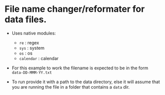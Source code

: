 # File name changer/reformater for data files.

- Uses native modules:

  - `re` : regex
  - `sys` : system
  - `os` : os
  - `calendar` : calendar

- For this example to work the filename is expected to be in the form `data-DD-MMM-YY.txt`

- To run provide it with a path to the data directory, else it will assume that you are running the file in a folder that contains a `data` dir.
